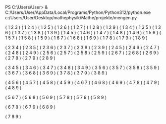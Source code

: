 
PS C:\Users\User> & C:/Users/User/AppData/Local/Programs/Python/Python312/python.exe c:/Users/User/Desktop/mathephysik/Mathe/projekte/mengen.py
 
( 1 2 3 )
( 1 2 4 )
( 1 2 5 )
( 1 2 6 )
( 1 2 7 )
( 1 2 8 )
( 1 2 9 )
( 1 3 4 )
( 1 3 5 )
( 1 3 6 )
( 1 3 7 )
( 1 3 8 )
( 1 3 9 )
( 1 4 5 )
( 1 4 6 )
( 1 4 7 )
( 1 4 8 )
( 1 4 9 )
( 1 5 6 )
( 1 5 7 )
( 1 5 8 )
( 1 5 9 )
( 1 6 7 )
( 1 6 8 )
( 1 6 9 )
( 1 7 8 )
( 1 7 9 )
( 1 8 9 )

( 2 3 4 )
( 2 3 5 )
( 2 3 6 )
( 2 3 7 )
( 2 3 8 )
( 2 3 9 )
( 2 4 5 )
( 2 4 6 )
( 2 4 7 )
( 2 4 8 )
( 2 4 9 )
( 2 5 6 )
( 2 5 7 )
( 2 5 8 )
( 2 5 9 )
( 2 6 7 )
( 2 6 8 )
( 2 6 9 )
( 2 7 8 )
( 2 7 9 )
( 2 8 9 )

( 3 4 5 )
( 3 4 6 )
( 3 4 7 )
( 3 4 8 )
( 3 4 9 )
( 3 5 6 )
( 3 5 7 )
( 3 5 8 )
( 3 5 9 )
( 3 6 7 )
( 3 6 8 )
( 3 6 9 )
( 3 7 8 )
( 3 7 9 )
( 3 8 9 )

( 4 5 6 )
( 4 5 7 )
( 4 5 8 )
( 4 5 9 )
( 4 6 7 )
( 4 6 8 )
( 4 6 9 )
( 4 7 8 )
( 4 7 9 )
( 4 8 9 )

( 5 6 7 )
( 5 6 8 )
( 5 6 9 )
( 5 7 8 )
( 5 7 9 )
( 5 8 9 )

( 6 7 8 )
( 6 7 9 )
( 6 8 9 )

( 7 8 9 )